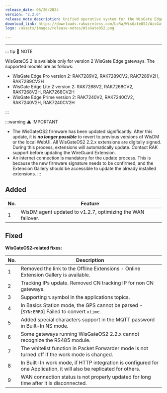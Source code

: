```yaml
---
release_date: 06/20/2024
version: "2.2.6"
release_note_description: Unified operative system for the WisGate Edge line that provides a feature-rich environment to access and configure the LoRaWAN gateway. The latest version of WisGateOS 2 is based on the latest version of the OpenWRT kernel for better security. WisGateOS 2 uses a simplified user interface that makes it easier to use and program. Integrated with WisDM, which allows the remote management of gateways and firmware. With extension functionality, the user can add extra features and functions to their gateways.
download_link: https://downloads.rakwireless.com/LoRa/WisGateOS2/WisGateOS2_Latest_Firmware.zip
logo: /assets/images/release-notes/WisGateOS2.png

---
```


<rk-release-notes/>

---

::: tip 📝 NOTE

WisGateOS 2 is available only for version 2 WisGate Edge gateways.
The supported models are as follows:
 - WisGate Edge Pro version 2: RAK7289V2, RAK7289CV2, RAK7289V2H, RAK7289CV2H
 - WisGate Edge Lite 2 version 2:  RAK7268V2, RAK7268CV2, RAK7268V2H, RAK7268CV2H
 - WisGate Edge Prime version 2: RAK7240V2, RAK7240CV2, RAK7240V2H, RAK7240CV2H

:::


:::warning ⚠️ IMPORTANT
- The WisGateOS2 firmware has been updated significantly. After this update, it is ***no longer possible*** to revert to previous versions of WisDM or the local WebUI. All WisGateOS2 2.2.x extensions are digitally signed. During this process, extensions will automatically update. Contact RAK support before updating the WireGuard Extension.
- An internet connection is mandatory for the update process. This is because the new firmware signature needs to be confirmed, and the Extension Gallery should be accessible to update the already installed extensions.
:::

## Added

| No. | Feature                                                     |
| --- | ----------------------------------------------------------- |
| 1   | WisDM agent updated to v1.2.7, optimizing the WAN failover. |

## Fixed

**WisGateOS2-related fixes:**

| No. | Description                                                                                                          |
| --- | -------------------------------------------------------------------------------------------------------------------- |
| 1   | Removed the link to the Offline Extensions - Online Extension Gallery is available.                                  |
| 2   | Tracking IPs update. Removed CN tracking IP for non CN gateways.                                                     |
| 3   | Supporting `%` symbol in the applications topics.                                                                    |
| 4   | In Basics Station mode, the GPS cannot be parsed - [`SYN:ERRO`] Failed to convert `xtime`.                           |
| 5   | Added special characters support in the MQTT password in Built-In NS mode.                                           |
| 6   | Some gateways running WisGateOS2 2.2.x cannot recognize the RS485 module.                                            |
| 7   | The whitelist function in Packet Forwarder mode is not turned off if the work mode is changed.                       |
| 8   | In Built-In work mode, if HTTP integration is configured for one Application, it will also be replicated for others. |
| 9   | WAN connection status is not properly updated for long time after it is disconnected.                                |



